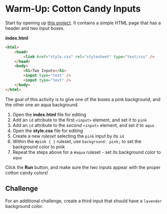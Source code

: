 # Warm-Up: Cotton Candy Inputs
Start by opening up [this project](https://hytop.onrender.com/e/cottoncandy). It contains a simple HTML page that has a header and two input boxes.

**index.html**

```html
<html>
	<head>
		<link href="style.css" rel="stylesheet" type="text/css" />
	</head>
	<body>
		<h1>Two Inputs</h1>
		<input type="text" />
		<input type="text" />
	</body>
</html>
```

The goal of this activity is to give one of the boxes a pink background, and the other one an aqua background.

1. Open the **index.html** file for editing
2. Add an `id` attribute to the first `<input>` element, and set it to `pink`
3. Add an `id` attribute to the _second_ `<input>` element, and set _it_ to `aqua`
4. Open the **style.css** file for editing
5. Create a new _ruleset_ selecting the `pink` input by its `id`
6. Within the `#pink { }` ruleset, use `background: pink;` to set the background color to pink
7. Repeat the steps above for a `#aqua` ruleset - set its background color to `aqua`

Click the **Run** button, and make sure the two inputs appear with the proper cotton candy colors!

## Challenge
For an additional challenge, create a third input that should have a `lavender` background color.
